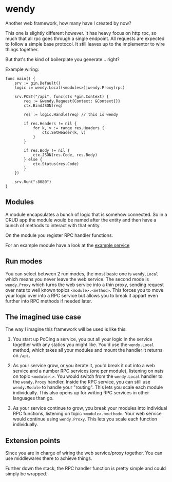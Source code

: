 # wendy
Another web framework, how many have I created by now?

This one is slightly different however. It has heavy focus on http rpc, so much that all rpc goes through a single endpoint. All requests are expected to follow a simple base protocol. It still leaves up to the implementor to wire things together.

But that's the kind of boilerplate you generate... right?

Example wiring:

    func main() {
        srv := gin.Default()
        logic := wendy.Local(<modules>)|wendy.Proxy(rpc)
        
        srv.POST("/api", func(ctx *gin.Context) {
            req := &wendy.Request{Context: &Context{}}
            ctx.BindJSON(req)

            res := logic.Handle(req) // this is wendy

            if res.Headers != nil {
                for k, v := range res.Headers {
                    ctx.SetHeader(k, v)
                }
            }

            if res.Body != nil {
                ctx.JSON(res.Code, res.Body)
            } else {
                ctx.Status(res.Code)
            }
        })

        srv.Run(":8080")
    }

## Modules

A module encapsulates a bunch of logic that is somehow connected. So in a CRUD app the module would be named after the entity and then have a bunch of methods to interact with that entity.

On the module you register RPC handler functions.

For an example module have a look at the [example service](blob/master/example/service/service.go)

## Run modes

You can select between 2 run modes, the most basic one is `wendy.Local` which means you never leave the web service. The second mode is `wendy.Proxy` which turns the web service into a thin proxy, sending request over nats to well known topics `<module>.<method>`. This forces you to move your logic over into a RPC service but allows you to break it appart even further into RPC methods if needed later.

## The imagined use case

The way I imagine this framework will be used is like this:

1. You start up PoCing a service, you put all your logic in the service together with any statics you might like. You'd use the `wendy.Local` method, which takes all your modules and mount the handler it returns on `/api`.

2. As your service grow, or you iterate it, you'd break it out into a web service and a number RPC services (one per module), listening on nats on topic `<module>.>`. You would switch from the `wendy.Local` handler to the `wendy.Proxy` handler. Inside the RPC service, you can still use `wendy.Module` to handle your "routing". This lets you scale each module individually. This also opens up for writing RPC services in other languages than go.

3. As your service continue to grow, you break your modules into individual RPC functions, listening on topic `<module>.<method>`. Your web service would continue using `wendy.Proxy`. This lets you scale each function individually.

## Extension points

Since you are in charge of wiring the web service/proxy together. You can use middlewares there to achieve things.

Further down the stack, the RPC handler function is pretty simple and could simply be wrapped.
